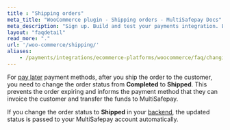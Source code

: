 ```yaml
---
title : "Shipping orders"
meta_title: "WooCommerce plugin - Shipping orders - MultiSafepay Docs"
meta_description: "Sign up. Build and test your payments integration. Explore our products and services. Use our API reference, SDKs, and wrappers. Get support."
layout: "faqdetail"
read_more: "."
url: '/woo-commerce/shipping/'
aliases:
    - /payments/integrations/ecommerce-platforms/woocommerce/faq/changing-order-status-to-shipped/
---
```


For [pay later](/payments/methods/billing-suite/) payment methods, after you ship the order to the customer, you need to change the order status from **Completed** to **Shipped**. This prevents the order expiring and informs the payment method that they can invoice the customer and transfer the funds to MultiSafepay. 

If you change the order status to **Shipped** in your [backend](/getting-started/glossary/#backend), the updated status is passed to your MultiSafepay account automatically.